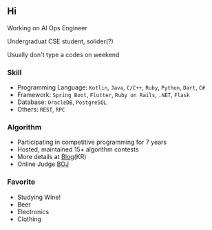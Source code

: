 ## Hi

Working on AI Ops Engineer

Undergraduat CSE student, solider(?)

Usually don't type a codes on weekend

### Skill
- Programming Language: `Kotlin`, `Java`, `C/C++`, `Ruby`, `Python`, `Dart`, `C#`
- Framework: `Spring Boot`, `Flutter`, `Ruby on Rails`, `.NET`, `Flask`
- Database: `OracleDB`, `PostgreSQL`
- Others: `REST`, `RPC`

### Algorithm
- Participating in competitive programming for 7 years
- Hosted, maintained 15+ algorithm contests
- More details at [Blog](http://wookje.dance)(KR)
- Online Judge [BOJ](https://www.acmicpc.net/user/wookje)

### Favorite
- Studying Wine!
- Beer
- Electronics
- Clothing
